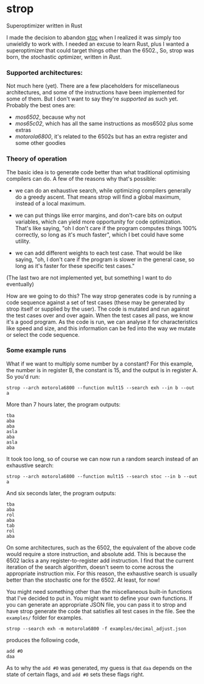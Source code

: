 # strop
Superoptimizer written in Rust

I made the decision to abandon [stoc](https://github.com/omarandlorraine/stoc)
when I realized it was simply too unwieldly to work with. I needed an excuse to
learn Rust, plus I wanted a superoptimizer that could target things other than
the 6502., So, strop was born, the *st*ochastic *op*timizer, written in *R*ust.

### Supported architectures:
Not much here (yet). There are a few placeholders for miscellaneous
architectures, and some of the instructions have been implemented for some of
them. But I don't want to say they're *supported* as such yet. Probably the
best ones are:

- *mos6502*, because why not
- *mos65c02*, which has all the same instructions as mos6502 plus some extras
- *motorola6800*, it's related to the 6502s but has an extra register and some
  other goodies

### Theory of operation
The basic idea is to generate code better than what traditional optimising
compilers can do. A few of the reasons why that's possible:

- we can do an exhaustive search, while optimizing compilers generally do a
  greedy ascent. That means strop will find a global maximum, instead of a
  local maximum.

- we can put things like error margins, and don't-care bits on output
  variables, which can yield more opportunity for code optimization. That's
  like saying, "oh I don't care if the program computes things 100% correctly,
  so long as it's much faster", which I bet could have some utility.

- we can add different weights to each test case. That would be like saying,
  "oh, I don't care if the program is slower in the general case, so long as
  it's faster for these specific test cases."

(The last two are not implemented yet, but something I want to do eventually)

How are we going to do this? The way strop generates code is by running a code
sequence against a set of test cases (these may be generated by strop itself or
supplied by the user). The code is mutated and run against the test cases over
and over again. When the test cases all pass, we know it's a good program. As
the code is run, we can analyse it for characteristics like speed and size, and
this information can be fed into the way we mutate or select the code sequence.

### Some example runs

What if we want to multiply some number by a constant? For this example, the
number is in register B, the constant is 15, and the output is in register A.
So you'd run:

    strop --arch motorola6800 --function mult15 --search exh --in b --out a

More than 7 hours later, the program outputs:

	tba
	aba
	aba
	asla
	aba
	asla
	aba

It took too long, so of course we can now run a random search instead of an
exhaustive search:

    strop --arch motorola6800 --function mult15 --search stoc --in b --out a

And six seconds later, the program outputs:

	tba
	aba
	rol
	aba
	tab
	rol
	aba

On some architectures, such as the 6502, the equivalent of the above code would
require a store instruction, and absolute add. This is because the 6502 lacks a
any register-to-register add instruction. I find that the current iteration of
the search algorithm, doesn't seem to come across the appropriate instruction 
mix. For this reason, the exhaustive search is usually better than the 
stochastic one for the 6502. At least, for now!

You might need something other than the miscellaneous built-in functions that
I've decided to put in. You might want to define your own functions. If you can
generate an appropriate JSON file, you can pass it to strop and have strop
generate the code that satisfies all test cases in the file. See the
`examples/` folder for examples. 

    strop --search exh -m motorola6800 -f examples/decimal_adjust.json

produces the following code,

    add #0
	daa

As to why the `add #0` was generated, my guess is that `daa` depends on the
state of certain flags, and `add #0` sets these flags right.

